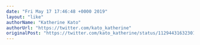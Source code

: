 ```yaml
---
date: "Fri May 17 17:46:48 +0000 2019"
layout: "like"
authorName: "Katherine Kato"
authorUrl: "https://twitter.com/kato_katherine"
originalPost: "https://twitter.com/kato_katherine/status/1129443163230199808"
---
```


